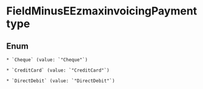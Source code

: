 
# FieldMinusEEzmaxinvoicingPaymenttype

## Enum


    * `Cheque` (value: `"Cheque"`)

    * `CreditCard` (value: `"CreditCard"`)

    * `DirectDebit` (value: `"DirectDebit"`)



